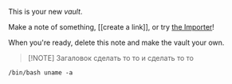 This is your new *vault*.

Make a note of something, [[create a link]], or try [the Importer](https://help.obsidian.md/Plugins/Importer)!

When you're ready, delete this note and make the vault your own.


> [!NOTE] Загаловок
> сделать то то
> и сделать то то

```
/bin/bash uname -a
```